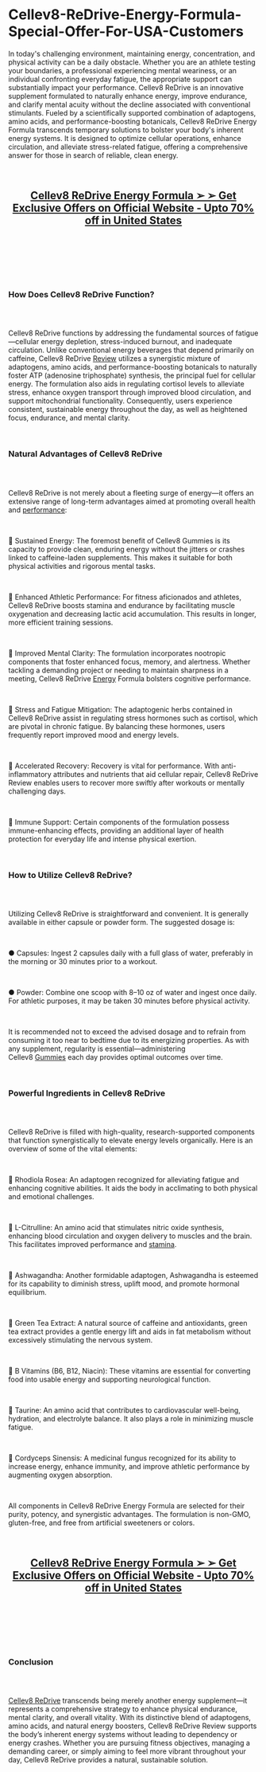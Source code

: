 # Cellev8-ReDrive-Energy-Formula-Special-Offer-For-USA-Customers

<p>In today's challenging environment, maintaining energy, concentration, and physical activity can be a daily obstacle. Whether you are an athlete testing your boundaries, a professional experiencing mental weariness, or an individual confronting everyday fatigue, the appropriate support can substantially impact your performance. Cellev8 ReDrive is an innovative supplement formulated to naturally enhance energy, improve endurance, and clarify mental acuity without the decline associated with conventional stimulants. Fueled by a scientifically supported combination of adaptogens, amino acids, and performance-boosting botanicals, Cellev8 ReDrive Energy Formula transcends temporary solutions to bolster your body's inherent energy systems. It is designed to optimize cellular operations, enhance circulation, and alleviate stress-related fatigue, offering a comprehensive answer for those in search of reliable, clean energy.</p>
<p>&nbsp;</p>
<h2 align="CENTER"><a href="https://academly.org/recommends/cellev8redrive/"><strong>Cellev8 ReDrive Energy Formula ➢ ➢ Get Exclusive Offers on Official Website - Upto 70% off in United States</strong></a></h2>
<h2>&nbsp;</h2>
<p><a href="https://academly.org/recommends/cellev8redrive/"><img src="https://storage.penzu.com/g/kVAxU5GZ96KxzbGc" alt="" /></a></p>
<p>&nbsp;</p>
<h3><strong>How Does Cellev8 ReDrive Function?</strong></h3>
<h3>&nbsp;</h3>
<p>Cellev8 ReDrive functions by addressing the fundamental sources of fatigue&mdash;cellular energy depletion, stress-induced burnout, and inadequate circulation. Unlike conventional energy beverages that depend primarily on caffeine, Cellev8 ReDrive&nbsp;<a href="https://vitalforcegummies.com/">Review</a>&nbsp;utilizes a synergistic mixture of adaptogens, amino acids, and performance-boosting botanicals to naturally foster ATP (adenosine triphosphate) synthesis, the principal fuel for cellular energy. The formulation also aids in regulating cortisol levels to alleviate stress, enhance oxygen transport through improved blood circulation, and support mitochondrial functionality. Consequently, users experience consistent, sustainable energy throughout the day, as well as heightened focus, endurance, and mental clarity.</p>
<p>&nbsp;</p>
<h3><strong>Natural Advantages of Cellev8 ReDrive</strong></h3>
<h3>&nbsp;</h3>
<p>Cellev8 ReDrive is not merely about a fleeting surge of energy&mdash;it offers an extensive range of long-term advantages aimed at promoting overall health and&nbsp;<a href="https://plantarx.net/">performance</a>:</p>
<p>&nbsp;</p>
<p>🔹 Sustained Energy: The foremost benefit of Cellev8 Gummies is its capacity to provide clean, enduring energy without the jitters or crashes linked to caffeine-laden supplements. This makes it suitable for both physical activities and rigorous mental tasks.</p>
<p>&nbsp;</p>
<p>🔹 Enhanced Athletic Performance: For fitness aficionados and athletes, Cellev8 ReDrive boosts stamina and endurance by facilitating muscle oxygenation and decreasing lactic acid accumulation. This results in longer, more efficient training sessions.</p>
<p>&nbsp;</p>
<p>🔹 Improved Mental Clarity: The formulation incorporates nootropic components that foster enhanced focus, memory, and alertness. Whether tackling a demanding project or needing to maintain sharpness in a meeting, Cellev8 ReDrive&nbsp;<a href="https://cardionex.ca/">Energy</a>&nbsp;Formula bolsters cognitive performance.</p>
<p>&nbsp;</p>
<p>🔹 Stress and Fatigue Mitigation: The adaptogenic herbs contained in Cellev8 ReDrive assist in regulating stress hormones such as cortisol, which are pivotal in chronic fatigue. By balancing these hormones, users frequently report improved mood and energy levels.</p>
<p>&nbsp;</p>
<p>🔹 Accelerated Recovery: Recovery is vital for performance. With anti-inflammatory attributes and nutrients that aid cellular repair, Cellev8 ReDrive Review enables users to recover more swiftly after workouts or mentally challenging days.</p>
<p>&nbsp;</p>
<p>🔹 Immune Support: Certain components of the formulation possess immune-enhancing effects, providing an additional layer of health protection for everyday life and intense physical exertion.</p>
<p>&nbsp;</p>
<h3><strong>How to Utilize Cellev8 ReDrive?</strong></h3>
<h3>&nbsp;</h3>
<p>Utilizing Cellev8 ReDrive is straightforward and convenient. It is generally available in either capsule or powder form. The suggested dosage is:</p>
<p>&nbsp;</p>
<p>● Capsules: Ingest 2 capsules daily with a full glass of water, preferably in the morning or 30 minutes prior to a workout.</p>
<p>&nbsp;</p>
<p>● Powder: Combine one scoop with 8&ndash;10 oz of water and ingest once daily. For athletic purposes, it may be taken 30 minutes before physical activity.</p>
<p>&nbsp;</p>
<p>It is recommended not to exceed the advised dosage and to refrain from consuming it too near to bedtime due to its energizing properties. As with any supplement, regularity is essential&mdash;administering Cellev8&nbsp;<a href="https://dimaslim.co.uk/">Gummies</a>&nbsp;each day provides optimal outcomes over time.</p>
<p>&nbsp;</p>
<h3><strong>Powerful Ingredients in Cellev8 ReDrive</strong></h3>
<h3>&nbsp;</h3>
<p>Cellev8 ReDrive is filled with high-quality, research-supported components that function synergistically to elevate energy levels organically. Here is an overview of some of the vital elements:</p>
<p>&nbsp;</p>
<p>🔸 Rhodiola Rosea: An adaptogen recognized for alleviating fatigue and enhancing cognitive abilities. It aids the body in acclimating to both physical and emotional challenges.</p>
<p>&nbsp;</p>
<p>🔸 L-Citrulline: An amino acid that stimulates nitric oxide synthesis, enhancing blood circulation and oxygen delivery to muscles and the brain. This facilitates improved performance and&nbsp;<a href="https://dimaslimplus.de/">stamina</a>.</p>
<p>&nbsp;</p>
<p>🔸 Ashwagandha: Another formidable adaptogen, Ashwagandha is esteemed for its capability to diminish stress, uplift mood, and promote hormonal equilibrium.</p>
<p>&nbsp;</p>
<p>🔸 Green Tea Extract: A natural source of caffeine and antioxidants, green tea extract provides a gentle energy lift and aids in fat metabolism without excessively stimulating the nervous system.</p>
<p>&nbsp;</p>
<p>🔸 B Vitamins (B6, B12, Niacin): These vitamins are essential for converting food into usable energy and supporting neurological function.</p>
<p>&nbsp;</p>
<p>🔸 Taurine: An amino acid that contributes to cardiovascular well-being, hydration, and electrolyte balance. It also plays a role in minimizing muscle fatigue.</p>
<p>&nbsp;</p>
<p>🔸 Cordyceps Sinensis: A medicinal fungus recognized for its ability to increase energy, enhance immunity, and improve athletic performance by augmenting oxygen absorption.</p>
<p>&nbsp;</p>
<p>All components in Cellev8 ReDrive Energy Formula are selected for their purity, potency, and synergistic advantages. The formulation is non-GMO, gluten-free, and free from artificial sweeteners or colors.</p>
<p>&nbsp;</p>
<h2 align="CENTER"><a href="https://academly.org/recommends/cellev8redrive/"><strong>Cellev8 ReDrive Energy Formula ➢ ➢ Get Exclusive Offers on Official Website - Upto 70% off in United States</strong></a></h2>
<h2>&nbsp;</h2>
<p><a href="https://academly.org/recommends/cellev8redrive/"><img src="https://storage.penzu.com/g/9Ukzuskdd9Ry8Jpa" alt="" /></a></p>
<p>&nbsp;</p>
<h3><strong>Conclusion</strong></h3>
<h3>&nbsp;</h3>
<p><a href="https://cellev8redrive.com/">Cellev8 ReDrive</a>&nbsp;transcends being merely another energy supplement&mdash;it represents a comprehensive strategy to enhance physical endurance, mental clarity, and overall vitality. With its distinctive blend of adaptogens, amino acids, and natural energy boosters, Cellev8 ReDrive Review supports the body&rsquo;s inherent energy systems without leading to dependency or energy crashes. Whether you are pursuing fitness objectives, managing a demanding career, or simply aiming to feel more vibrant throughout your day, Cellev8 ReDrive provides a natural, sustainable solution.</p>
